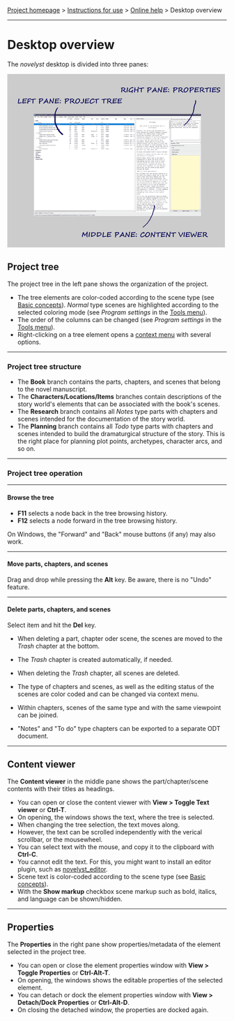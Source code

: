 [Project homepage](../index) > [Instructions for use](../usage) > [Online help](help) > Desktop overview

--- 

# Desktop overview


The *novelyst* desktop is divided into three panes:

![Desktop](../Screenshots/desktop01.png)

## Project tree

The project tree in the left pane shows the organization of the project.

- The tree elements are color-coded according to the scene type (see [Basic concepts](basic_concepts)). *Normal* type scenes are highlighted according to the selected coloring mode (see *Program settings* in the [Tools menu](tools_menu)).
- The order of the columns can be changed (see *Program settings* in the [Tools menu](tools_menu)).
- Right-clicking on a tree element opens a [context menu](tree_context_menu) with several options. 

---

### Project tree structure

- The **Book** branch contains the parts, chapters, and scenes that belong to the novel manuscript.
- The **Characters/Locations/Items** branches contain descriptions of the story world's elements that can be associated with the book's scenes.
- The **Research** branch contains all *Notes* type parts with chapters and scenes intended for the documentation of the story world.
- The **Planning** branch contains all *Todo* type parts with chapters and scenes intended to build the dramaturgical structure of the story. This is the right place for planning plot points, archetypes, character arcs, and so on. 

---

### Project tree operation

---

#### Browse the tree

- **F11** selects a node back in the tree browsing history.
- **F12** selects a node forward in the tree browsing history.

On Windows, the "Forward" and "Back" mouse buttons (if any) may also work.

---

#### Move parts, chapters, and scenes

Drag and drop while pressing the **Alt** key. Be aware, there is no "Undo" feature. 

---

#### Delete parts, chapters, and scenes

Select item and hit the **Del** key.

- When deleting a part, chapter oder scene, the scenes are moved to the _Trash_ chapter at the bottom. 
- The _Trash_ chapter is created automatically, if needed. 
- When deleting the _Trash_ chapter, all scenes are deleted.

- The type of chapters and scenes, as well as the editing status of the scenes are color coded and can be changed via context menu.
- Within chapters, scenes of the same type and with the same viewpoint can be joined.
- "Notes" and "To do" type chapters can be exported to a separate ODT document. 

---

## Content viewer

The **Content viewer** in the middle pane shows the part/chapter/scene contents with their titles as headings.

- You can open or close the content viewer with **View > Toggle Text viewer** or **Ctrl-T**.
- On opening, the windows shows the text, where the tree is selected.
- When changing the tree selection, the text moves along.
- However, the text can be scrolled independently with the verical scrollbar, or the mousewheel. 
- You can select text with the mouse, and copy it to the clipboard with **Ctrl-C**.
- You cannot edit the text. For this, you might want to install an editor plugin, such as [novelyst_editor](https://peter88213.github.io/novelyst_editor/).
- Scene text is color-coded according to the scene type (see [Basic concepts](basic_concepts)).
- With the **Show markup** checkbox scene markup such as bold, italics, and language can be shown/hidden.

---

## Properties
The **Properties** in the right pane show properties/metadata of the element selected in the project tree. 

- You can open or close the element properties window with **View > Toggle Properties** or **Ctrl-Alt-T**.
- On opening, the windows shows the editable properties of the selected element.
- You can detach or dock the element properties window with **View > Detach/Dock Properties** or **Ctrl-Alt-D**.
- On closing the detached window, the properties are docked again.



